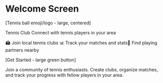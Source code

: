   # Welcome Screen

  [Tennis ball emoji/logo - large, centered]

  Tennis Club
  Connect with tennis players in your area

  🏟️ Join local tennis clubs
  📊 Track your matches and stats👥 Find playing partners nearby

  [Get Started - large green button]

  Join a community of tennis enthusiasts. Create clubs,
  organize matches, and track your progress with fellow
  players in your area.

